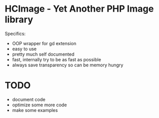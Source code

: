 HCImage - Yet Another PHP Image library
=======
Specifics:
- OOP wrapper for gd extension
- easy to use
- pretty much self documented
- fast, internally try to be as fast as possible
- always save transparency so can be memory hungry

TODO
=======
- document code
- optimize some more code
- make some examples

